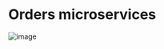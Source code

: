 # Orders microservices
![image](https://github.com/user-attachments/assets/62d2a316-2175-43b7-aa9d-6fe530ba4121)
